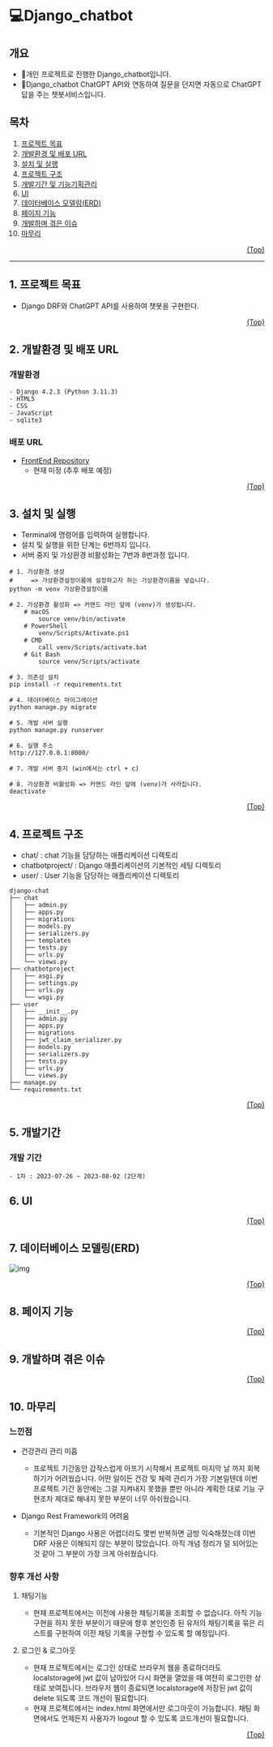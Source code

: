 # <span id="top">:computer:Django_chatbot</span>

## 개요
- :minidisc:개인 프로젝트로 진행한 Django_chatbot입니다.
- :space_invader:Django_chatbot ChatGPT API와 연동하여 질문을 던지면 자동으로 ChatGPT 답을 주는 챗봇서비스입니다.

## 목차
<ol>
    <li><a href="#goal">프로젝트 목표</a></li>
    <li><a href="#dev">개발환경 및 배포 URL</a></li>
    <li><a href="#ins">설치 및 실행</a></li>
    <li><a href="#tree">프로젝트 구조</a></li>
    <li><a href="#task">개발기간 및 기능기획관리</a></li>
    <li><a href="#ui">UI</a></li>
    <li><a href="#erd">데이터베이스 모델링(ERD)</a></li>
    <li><a href="#pages">페이지 기능</a></li>
    <li><a href="#issues">개발하며 겪은 이슈</a></li>
    <li><a href="#realization">마무리</a></li>
</ol>
<p align="right"><a href="#top">(Top)</a></p>

<hr>

## <span id="goal">1. 프로젝트 목표</span>
- Django DRF와 ChatGPT API를 사용하여 챗봇을 구현한다.

<p align="right"><a href="#top">(Top)</a></p>

## <span id="dev">2. 개발환경 및 배포 URL</span>
 ### 개발환경
    - Django 4.2.3 (Python 3.11.3)
    - HTML5
    - CSS
    - JavaScript
    - sqlite3

 ### 배포 URL
- [FrontEnd Repository](https://github.com/simseulnyang/Django_chatbot_F)
    - 현재 미정 (추후 배포 예정)
<p align="right"><a href="#top">(Top)</a></p>

## <span id="ins">3. 설치 및 실행</span>
- Terminal에 명령어를 입력하여 실행합니다.
- 설치 및 실행을 위한 단계는 6번까지 입니다.
- 서버 중지 및 가상환경 비활성화는 7번과 8번과정 입니다.
```
# 1. 가상환경 생성 
#     => 가상환경설정이름에 설정하고자 하는 가상환경이름을 넣습니다.
python -m venv 가상환경설정이름

# 2. 가상환경 활성화 => 커맨드 라인 앞에 (venv)가 생성됩니다.
    # macOS
        source venv/bin/activate
    # PowerShell
        venv/Scripts/Activate.ps1
    # CMD
        call venv/Scripts/activate.bat
    # Git Bash
        source venv/Scripts/activate

# 3. 의존성 설치
pip install -r requirements.txt

# 4. 데이터베이스 마이그레이션
python manage.py migrate

# 5. 개발 서버 실행
python manage.py runserver

# 6. 실행 주소
http://127.0.0.1:8000/

# 7. 개발 서버 중지 (win에서는 ctrl + c)

# 8. 가상환경 비활성화 => 커맨드 라인 앞에 (venv)가 사라집니다.
deactivate
```
<p align="right"><a href="#top">(Top)</a></p>

## <span id="tree">4. 프로젝트 구조</span>
- chat/ : chat 기능을 담당하는 애플리케이션 디렉토리
- chatbotproject/ : Django 애플리케이션의 기본적인 세팅 디렉토리
- user/ : User 기능을 담당하는 애플리케이션 디렉토리

```
django-chat
├── chat
│   ├── admin.py
│   ├── apps.py
│   ├── migrations
│   ├── models.py
│   ├── serializers.py
│   ├── templates
│   ├── tests.py
│   ├── urls.py
│   └── views.py
├── chatbotproject
│   ├── asgi.py
│   ├── settings.py
│   ├── urls.py
│   └── wsgi.py
├── user
│   ├── __init__.py
│   ├── admin.py
│   ├── apps.py
│   ├── migrations
│   ├── jwt_claim_serializer.py
│   ├── models.py
│   ├── serializers.py
│   ├── tests.py
│   ├── urls.py
│   └── views.py
├── manage.py
└── requirements.txt

```
<p align="right"><a href="#top">(Top)</a></p>

## <span id="task">5. 개발기간 </span>
 ### 개발 기간
    - 1차 : 2023-07-26 ~ 2023-08-02 (2단계)

## <span id="ui">6. UI</span>
<p align="right"><a href="#top">(Top)</a></p>

## <span id="erd">7. 데이터베이스 모델링(ERD)</span>
![img](README/Django_chat_ERD.png)
<p align="right"><a href="#top">(Top)</a></p>

## <span id="pages">8. 페이지 기능</span>

<p align="right"><a href="#top">(Top)</a></p>

## <span id="issues">9. 개발하며 겪은 이슈</span>
<p align="right"><a href="#top">(Top)</a></p>


## <span id="realization">10. 마무리 </span>
 ### 느낀점
 - 건강관리 관리 미흡
    - 프로젝트 기간동안 갑작스럽게 아프기 시작해서 프로젝트 마지막 날 까지 회복하기가 어려웠습니다. 어떤 일이든 건강 및 체력 관리가 가장 기본일텐데 이번 프로젝트 기간 동안에는 그걸 지켜내지 못했을 뿐만 아니라 계획한 대로 기능 구현조차 제대로 해내지 못한 부분이 너무 아쉬웠습니다.
 
 - Django Rest Framework의 어려움
    - 기본적인 Django 사용은 어렵더라도 몇번 반복하면 금방 익숙해졌는데 이번 DRF 사용은 이해되지 않는 부분이 많았습니다. 아직 개념 정리가 덜 되어있는 것 같아 그 부분이 가장 크게 아쉬웠습니다.

 ### 향후 개선 사항
 1. 채팅기능
    - 현재 프로젝트에서는 이전에 사용한 채팅기록을 조회할 수 없습니다. 아직 기능 구현을 하지 못한 부분이기 때문에 향후 본인인증 된 유저의 채팅기록을 묶은 리스트를 구현하여 이전 채팅 기록을 구현할 수 있도록 할 예정입니다.

 2. 로그인 & 로그아웃
    - 현재 프로젝트에서는 로그인 상태로 브라우저 웹을 종료하더라도 localstorage에 jwt 값이 남아있어 다시 화면을 열었을 때 여전히 로그인한 상태로 보여집니다. 브라우저 웹이 종료되면 localstorage에 저장된 jwt 값이 delete 되도록 코드 개선이 필요합니다.
    - 현재 프로젝트에서는 index.html 화면에서만 로그아웃이 가능합니다. 채팅 화면에서도 언제든지 사용자가 logout 할 수 있도록 코드개선이 필요합니다.

<p align="right"><a href="#top">(Top)</a></p>

